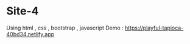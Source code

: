 # Site-4
Using html , css , bootstrap , javascript 
Demo : https://playful-tapioca-40bd34.netlify.app
